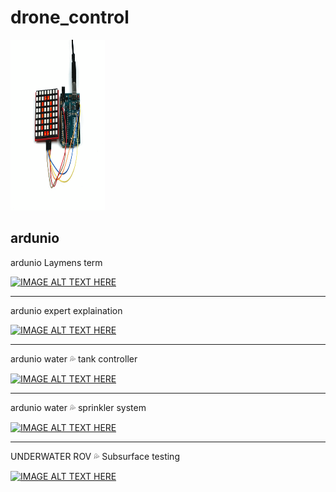 # drone_control

<a href="https://www.arduino.cc/"><img src="https://github.com/EtricKombat/drone_control/blob/main/doc/Arduino.gif" width="30%" height="273"></a> 



## ardunio

ardunio Laymens term

[![IMAGE ALT TEXT HERE](https://img.youtube.com/vi/sMG4HWPM_lc/0.jpg)](https://www.youtube.com/watch?v=sMG4HWPM_lc)


______________________________________

ardunio expert explaination

[![IMAGE ALT TEXT HERE](https://img.youtube.com/vi/nL34zDTPkcs/0.jpg)](https://www.youtube.com/watch?v=nL34zDTPkcs&t)




______________________________________

ardunio water 💦 tank controller

[![IMAGE ALT TEXT HERE](https://img.youtube.com/vi/FkPbwRjNjCE/0.jpg)](https://www.youtube.com/watch?v=FkPbwRjNjCE)

______________________________________

ardunio water 💦 sprinkler system

[![IMAGE ALT TEXT HERE](https://img.youtube.com/vi/n4s6zDC_eJg/0.jpg)](https://www.youtube.com/watch?v=n4s6zDC_eJg)

______________________________________

UNDERWATER ROV 💦 Subsurface testing

[![IMAGE ALT TEXT HERE](https://img.youtube.com/vi/eeC1iZ_5qyc/0.jpg)](https://youtu.be/eeC1iZ_5qyc)





